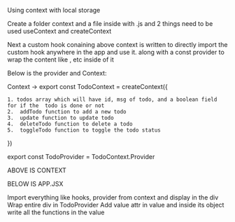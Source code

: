 Using context with local storage

Create a folder context and a file inside with .js and 2 things need to be used useContext and createContext

Next a custom hook conaining above context is written to directly import the custom hook anywhere  in the app and use it. 
along with a const provider to wrap the content like <Card />, etc inside of it

Below is the provider and Context:

Context -> export const TodoContext = createContext({

    1. todos array which will have id, msg of todo, and a boolean field for if the  todo is done or not
    2.  addTodo function to add a new todo
    3.  update function to update todo
    4.  deleteTodo function to delete a todo
    5.  toggleTodo function to toggle the todo status
})

export const TodoProvider = TodoContext.Provider

ABOVE IS CONTEXT

BELOW IS APP.JSX

Import everything like hooks, provider from context and display in the div
Wrap entire div in TodoProvider 
Add value attr in value and inside its object write all the functions in the value


